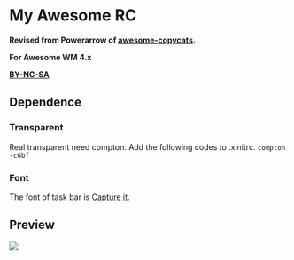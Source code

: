 # My Awesome RC

**Revised from  Powerarrow of [awesome-copycats](https://github.com/copycat-killer/awesome-copycats).**

**For Awesome WM 4.x**

**[BY-NC-SA](https://creativecommons.org/licenses/by-nc-sa/4.0/)**

## Dependence

### Transparent
Real transparent need compton.
Add the following codes to .xinitrc.
`compton -cGbf`

### Font
The font of task bar is [Capture it](http://www.dafont.com/capture-it.font).

## Preview

![](http://blog.mccarlog.com/wp-content/uploads/2017/08/awesome-fullscreen.jpg)
